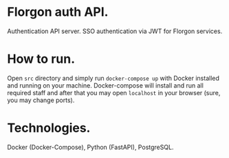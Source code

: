 # Florgon auth API.
Authentication API server. SSO authentication via JWT for Florgon services.
# How to run.
Open `src` directory and simply run `docker-compose up` with Docker installed and running on your machine. Docker-compose will install and run all required staff and after that you may open `localhost` in your browser (sure, you may change ports).
# Technologies.
Docker (Docker-Compose), Python (FastAPI), PostgreSQL.
